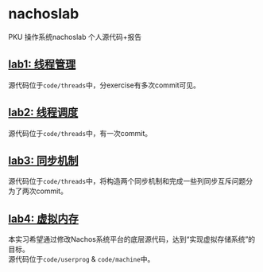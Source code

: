 # nachoslab
PKU 操作系统nachoslab 个人源代码+报告
## [lab1: 线程管理](https://github.com/tyfeld/nachoslab/blob/master/%E7%BA%BF%E7%A8%8B%E6%9C%BA%E5%88%B6%E5%AE%9E%E4%B9%A0%E6%8A%A5%E5%91%8A.md)
源代码位于`code/threads`中，分exercise有多次commit可见。  

## [lab2: 线程调度](https://github.com/tyfeld/nachoslab/blob/master/%E7%BA%BF%E7%A8%8B%E8%B0%83%E5%BA%A6%E5%AE%9E%E4%B9%A0%E6%8A%A5%E5%91%8A.md)
源代码位于`code/threads`中，有一次commit。  

## [lab3: 同步机制](https://github.com/tyfeld/nachoslab/blob/master/%E5%90%8C%E6%AD%A5%E6%9C%BA%E5%88%B6%E5%AE%9E%E4%B9%A0%E6%8A%A5%E5%91%8A.md)
源代码位于`code/threads`中，将构造两个同步机制和完成一些列同步互斥问题分为了两次commit。

## [lab4: 虚拟内存](https://github.com/tyfeld/nachoslab/blob/master/%E8%99%9A%E6%8B%9F%E5%86%85%E5%AD%98%E5%AE%9E%E9%AA%8C%E6%8A%A5%E5%91%8A.md)
本实习希望通过修改Nachos系统平台的底层源代码，达到“实现虚拟存储系统”的目标。  
源代码位于`code/userprog` & `code/machine`中。
